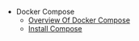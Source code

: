 - Docker Compose
  - [Overview Of Docker Compose](./overview-of-docker-compose/overview-of-docker-compose.md)
  - [Install Compose](./install-compose/install-compose.md)
